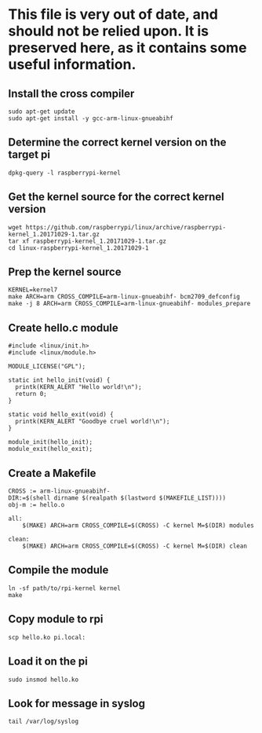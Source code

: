 # This file is very out of date, and should not be relied upon. It is preserved here, as it contains some useful information.

## Install the cross compiler

    sudo apt-get update
    sudo apt-get install -y gcc-arm-linux-gnueabihf

## Determine the correct kernel version on the target pi

    dpkg-query -l raspberrypi-kernel

## Get the kernel source for the correct kernel version

    wget https://github.com/raspberrypi/linux/archive/raspberrypi-kernel_1.20171029-1.tar.gz
    tar xf raspberrypi-kernel_1.20171029-1.tar.gz
    cd linux-raspberrypi-kernel_1.20171029-1

## Prep the kernel source

    KERNEL=kernel7
    make ARCH=arm CROSS_COMPILE=arm-linux-gnueabihf- bcm2709_defconfig
    make -j 8 ARCH=arm CROSS_COMPILE=arm-linux-gnueabihf- modules_prepare

## Create hello.c module

    #include <linux/init.h>
    #include <linux/module.h>

    MODULE_LICENSE("GPL");

    static int hello_init(void) {
      printk(KERN_ALERT "Hello world!\n");
      return 0;
    }

    static void hello_exit(void) {
      printk(KERN_ALERT "Goodbye cruel world!\n");
    }

    module_init(hello_init);
    module_exit(hello_exit);

## Create a Makefile

    CROSS := arm-linux-gnueabihf-
    DIR:=$(shell dirname $(realpath $(lastword $(MAKEFILE_LIST))))
    obj-m := hello.o

    all:
        $(MAKE) ARCH=arm CROSS_COMPILE=$(CROSS) -C kernel M=$(DIR) modules

    clean:
        $(MAKE) ARCH=arm CROSS_COMPILE=$(CROSS) -C kernel M=$(DIR) clean

## Compile the module

    ln -sf path/to/rpi-kernel kernel
    make

## Copy module to rpi

    scp hello.ko pi.local:

## Load it on the pi

    sudo insmod hello.ko

## Look for message in syslog

    tail /var/log/syslog
